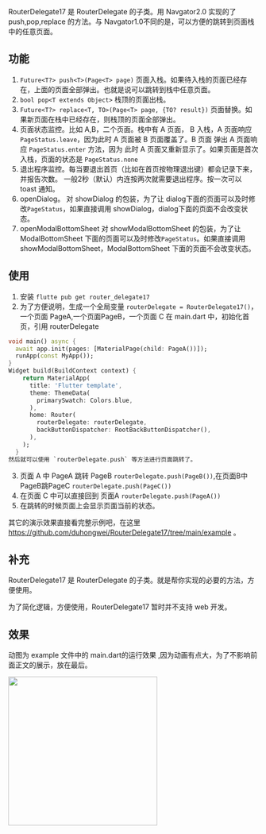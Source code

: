 RouterDelegate17 是 RouterDelegate 的子类。用 Navgator2.0 实现的了 push,pop,replace 的方法。与 Navgator1.0不同的是，可以方便的跳转到页面栈中的任意页面。 

## 功能
1. `Future<T?> push<T>(Page<T> page)` 页面入栈。如果待入栈的页面已经存在，上面的页面全部弹出。也就是说可以跳转到栈中任意页面。
2. `bool pop<T extends Object>` 栈顶的页面出栈。
3. `Future<T?> replace<T, TO>(Page<T> page, {TO? result})` 页面替换。如果新页面在栈中已经存在，则栈顶的页面全部弹出。
4. 页面状态监控。比如 A,B，二个页面。栈中有 A 页面， B 入栈，A 页面响应 `PageStatus.leave`，因为此时 A 页面被 B 页面覆盖了。B 页面 弹出 A 页面响应 `PageStatus.enter` 方法，因为 此时 A 页面又重新显示了。如果页面是首次入栈，页面的状态是 `PageStatus.none`
5. 退出程序监控。每当要退出首页（比如在首页按物理退出键）都会记录下来，并报告次数。
一般2秒（默认）内连按两次就需要退出程序。按一次可以 toast 通知。
6. openDialog。 对 showDialog 的包装，为了让 dialog下面的页面可以及时修改`PageStatus`，如果直接调用 showDialog，dialog下面的页面不会改变状态。
7. openModalBottomSheet 对 showModalBottomSheet 的包装，为了让 ModalBottomSheet 下面的页面可以及时修改`PageStatus`。如果直接调用  showModalBottomSheet，ModalBottomSheet 下面的页面不会改变状态。
## 使用

1. 安装
`flutte pub get router_delegate17`
2. 为了方便说明，生成一个全局变量 `routerDelegate = RouterDelegate17()`，一个页面 PageA,一个页面PageB，一个页面 C
在 main.dart 中，初始化首页，引用 routerDelegate
```dart
void main() async {
  await app.init(pages: [MaterialPage(child: PageA())]);
  runApp(const MyApp());
}
Widget build(BuildContext context) {
    return MaterialApp(
      title: 'Flutter template',
      theme: ThemeData(
        primarySwatch: Colors.blue,
      ),
      home: Router(
        routerDelegate: routerDelegate,
        backButtonDispatcher: RootBackButtonDispatcher(),
      ),
    );
  }
然后就可以使用 `routerDelegate.push` 等方法进行页面跳转了。
```
3. 页面 A 中 PageA 跳转 PageB `routerDelegate.push(PageB())`,在页面B中 PageB跳PageC `routerDelegate.push(PageC())`
4. 在页面 C 中可以直接回到 页面A `routerDelegate.push(PageA())`
5. 在跳转的时候页面上会显示页面当前的状态。

其它的演示效果直接看完整示例吧，在这里 https://github.com/duhongwei/RouterDelegate17/tree/main/example 。

## 补充

RouterDelegate17 是 RouterDelegate 的子类。就是帮你实现的必要的方法，方便使用。

为了简化逻辑，方便使用，RouterDelegate17 暂时并不支持 web 开发。

## 效果
动图为 example 文件中的 main.dart的运行效果 ,因为动画有点大，为了不影响前面正文的展示，放在最后。

<img src="https://github.com/duhongwei/RouterDelegate17/main/image/sample.gif" width="300" />